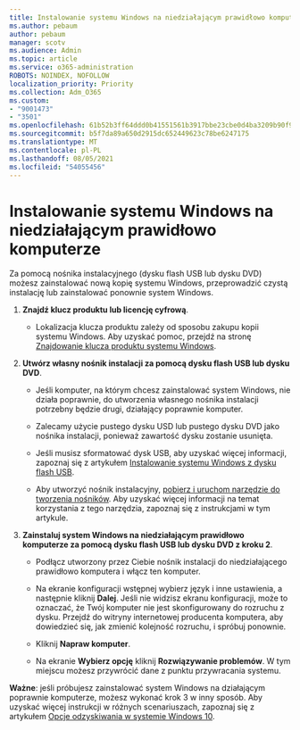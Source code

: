 ```yaml
---
title: Instalowanie systemu Windows na niedziałającym prawidłowo komputerze
ms.author: pebaum
author: pebaum
manager: scotv
ms.audience: Admin
ms.topic: article
ms.service: o365-administration
ROBOTS: NOINDEX, NOFOLLOW
localization_priority: Priority
ms.collection: Adm_O365
ms.custom:
- "9001473"
- "3501"
ms.openlocfilehash: 61b52b3ff64ddd0b41551561b3917bbe23cbe0d4ba3209b90f9079bef2c18225
ms.sourcegitcommit: b5f7da89a650d2915dc652449623c78be6247175
ms.translationtype: MT
ms.contentlocale: pl-PL
ms.lasthandoff: 08/05/2021
ms.locfileid: "54055456"
---
```

# <a name="install-windows-on-a-nonfunctional-pc"></a>Instalowanie systemu Windows na niedziałającym prawidłowo komputerze

Za pomocą nośnika instalacyjnego (dysku flash USB lub dysku DVD) możesz zainstalować nową kopię systemu Windows, przeprowadzić czystą instalację lub zainstalować ponownie system Windows.

1. **Znajdź klucz produktu lub licencję cyfrową**.

    - Lokalizacja klucza produktu zależy od sposobu zakupu kopii systemu Windows. Aby uzyskać pomoc, przejdź na stronę [Znajdowanie klucza produktu systemu Windows](https://support.microsoft.com/help/10749/windows-10-find-product-key). 

2. **Utwórz własny nośnik instalacji za pomocą dysku flash USB lub dysku DVD**.

    - Jeśli komputer, na którym chcesz zainstalować system Windows, nie działa poprawnie, do utworzenia własnego nośnika instalacji potrzebny będzie drugi, działający poprawnie komputer.

    - Zalecamy użycie pustego dysku USD lub pustego dysku DVD jako nośnika instalacji, ponieważ zawartość dysku zostanie usunięta.

    - Jeśli musisz sformatować dysk USB, aby uzyskać więcej informacji, zapoznaj się z artykułem [Instalowanie systemu Windows z dysku flash USB](https://docs.microsoft.com/windows-hardware/manufacture/desktop/install-windows-from-a-usb-flash-drive).

    - Aby utworzyć nośnik instalacyjny, [pobierz i uruchom narzędzie do tworzenia nośników](https://www.microsoft.com/software-download/windows10). Aby uzyskać więcej informacji na temat korzystania z tego narzędzia, zapoznaj się z instrukcjami w tym artykule.

3. **Zainstaluj system Windows na niedziałającym prawidłowo komputerze za pomocą dysku flash USB lub dysku DVD z kroku 2**.

    - Podłącz utworzony przez Ciebie nośnik instalacji do niedziałającego prawidłowo komputera i włącz ten komputer.

    - Na ekranie konfiguracji wstępnej wybierz język i inne ustawienia, a następnie kliknij **Dalej**. Jeśli nie widzisz ekranu konfiguracji, może to oznaczać, że Twój komputer nie jest skonfigurowany do rozruchu z dysku. Przejdź do witryny internetowej producenta komputera, aby dowiedzieć się, jak zmienić kolejność rozruchu, i spróbuj ponownie.

    - Kliknij **Napraw komputer**.

    - Na ekranie **Wybierz opcję** kliknij **Rozwiązywanie problemów**. W tym miejscu możesz przywrócić dane z punktu przywracania systemu.

**Ważne**: jeśli próbujesz zainstalować system Windows na działającym poprawnie komputerze, możesz wykonać krok 3 w inny sposób. Aby uzyskać więcej instrukcji w różnych scenariuszach, zapoznaj się z artykułem [Opcje odzyskiwania w systemie Windows 10](https://support.microsoft.com/help/12415/windows-10-recovery-options).
